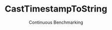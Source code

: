 ---
layout: docu
title: CastTimestampToString
subtitle: Continuous Benchmarking
selected: Cast
expanded: Benchmarking
benchmark: /individual_results/CastTimestampToString.html
---